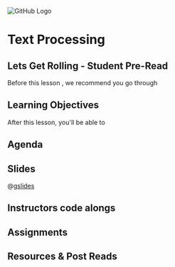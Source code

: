 ![GitHub Logo](https://s3.ap-south-1.amazonaws.com/greyatom-social/GreyAtom-logo.png)

# Text Processing

## Lets Get Rolling - Student Pre-Read
Before this lesson , we recommend you go through

## Learning Objectives 

After this lesson, you'll be able to 

## Agenda


## Slides

@[gslides](12MfGuRbSPV-Hgtpn1Xmd8GGvwgwbwVSp8Gx1NVKH1Mk)

## Instructors code alongs


## Assignments 

## Resources & Post Reads
